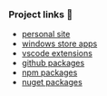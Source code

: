 
### Project links 🔭

- [personal site](http://afractal.me)
- [windows store apps](https://www.microsoft.com/en-us/p/metronome-by-afractal/9njxb114t1dm?activetab=pivot:overviewtab)
- [vscode extensions](https://marketplace.visualstudio.com/publishers/afractal)
- [github packages](https://github.com/afractal?tab=packages)
- [npm packages](https://www.npmjs.com/~afractal)
- [nuget packages](https://www.nuget.org/profiles/HermesGjini)

<!---
![Top Langs](https://github-readme-stats-seven-gilt.vercel.app//api/top-langs/?username=afractal&layout=compact)
-->

